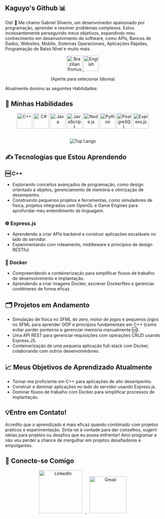 Kaguyo's Github 📊
---
Olá! 👋 Me chamo Gabriel Silverio, um desenvolvedor apaixonado por programação, aprender e resolver problemas complexos. Estou incessantemente perseguindo meus objetivos, expandindo meu conhecimento em desenvolvimento de software, como APIs, Bancos de Dados, Websites, Mobile, Sistemas Operacionais, Aplicações Rápidas, Programação de Baixo Nível e muito mais.

<p align="center">
  <a href="https://github.com/Kaguyo">
    <img src="https://upload.wikimedia.org/wikipedia/commons/0/05/Flag_of_Brazil.svg" alt="Brazilian Portuguese" width="50" height="50">
  </a>
  <a href="https://github.com/Kaguyo/Kaguyo/blob/main/README-english.md">
    <img src="https://www.svgrepo.com/show/248851/united-states.svg" alt="English" width="50" height="50">
  </a>
</p>

<p align="center">
  (Aperte para selecionar Idioma)
<p/>

Atualmente domino as seguintes Habilidades:
## 🧬 Minhas Habilidades
<div align="center">

<img src="https://cdn.jsdelivr.net/gh/devicons/devicon/icons/cplusplus/cplusplus-original.svg" width="50" height="50" alt="C++"/>
<img src="https://cdn.jsdelivr.net/gh/devicons/devicon/icons/csharp/csharp-original.svg" width="50" height="50" alt="C#"/>
<img src="https://cdn.jsdelivr.net/gh/devicons/devicon/icons/java/java-original.svg" width="50" height="50" alt="Java"/>
<img src="https://img.icons8.com/fluency/50/000000/javascript.png" width="50" height="50" alt="JavaScript"/>
<img src="https://cdn.jsdelivr.net/gh/devicons/devicon/icons/nodejs/nodejs-original.svg" width="50" height="50" alt="Node.js"/>
<img src="https://cdn.jsdelivr.net/gh/devicons/devicon/icons/python/python-original.svg" width="50" height="50" alt="Python"/>
<img src="https://cdn.jsdelivr.net/gh/devicons/devicon/icons/postgresql/postgresql-original.svg" width="50" height="50" alt="PostgreSQL"/>
<img src="https://img.icons8.com/fluency/48/express-js.png" width="50" height="50" alt="Express.js"/>

<div/>

##

<div align="center">
    
![Top Langs](https://github-readme-stats.vercel.app/api/top-langs/?username=Kaguyo&layout=compact&theme=radical&bg_color=30,1A1B27,191A23&title_color=8E24AA&border_color=8E24AA&langs_count=6&hide=html,css)

<div/>
    
<div align="left">
    
## ✍️ Tecnologias que Estou Aprendendo

### 🆓 C++
- Explorando conceitos avançados de programação, como design orientado a objetos, gerenciamento de memória e otimização de desempenho.
- Construindo pequenos projetos e ferramentas, como simuladores de física, projetos integrados com OpenGL e Game Engines para aprofundar meu entendimento da linguagem.

### 🌐 Express.js
- Aprendendo a criar APIs backend e construir aplicações escaláveis no lado do servidor.
- Experimentando com roteamento, middleware e princípios de design RESTful.

### 🐳 Docker
- Compreendendo a conteinerização para simplificar fluxos de trabalho de desenvolvimento e implantação.
- Aprendendo a criar imagens Docker, escrever Dockerfiles e gerenciar contêineres de forma eficaz.

## 🗂️ Projetos em Andamento
- Simulação de física no SFML do zero, motor de jogos e pequenos jogos no SFML para aprender OOP e princípios fundamentais em C++ (como evitar perder ponteiros e gerenciar memória manualmente 🆘).
- Uma API REST para gerenciar requisições com operações CRUD usando Express.JS.
- Conteinerização de uma pequena aplicação full-stack com Docker, colaborando com outros desenvolvedores.
  
## 📈 Meus Objetivos de Aprendizado Atualmente
- Tornar-me proficiente em C++ para aplicações de alto desempenho.
- Construir e dominar aplicações no lado do servidor usando Express.js.
- Dominar fluxos de trabalho com Docker para simplificar processos de implantação.

## 💡Entre em Contato!
Acredito que o aprendizado é mais eficaz quando combinado com projetos práticos e experimentação. Sinta-se à vontade para dar conselhos, sugerir ideias para projetos ou desafios que eu possa enfrentar! Amo programar e não vou perder a chance de mergulhar em projetos desafiadores e empolgantes.

## 🤝 Conecte-se Comigo

<p align="center">
  <a href="https://www.linkedin.com/in/gabriel-silverio-8b35a4241/" target="_blank">
    <img src="https://www.logo.wine/a/logo/LinkedIn/LinkedIn-Logo.wine.svg" alt="LinkedIn" width="140" style="margin: 0 10px;">
  </a>
  <a href="mailto:dev.gabriel.silverio@gmail.com" target="_blank">
    <img src="https://www.logo.wine/a/logo/Gmail/Gmail-Logo.wine.svg" alt="Gmail" width="120" style="margin: 0 10px;">
  </a>
</p>
